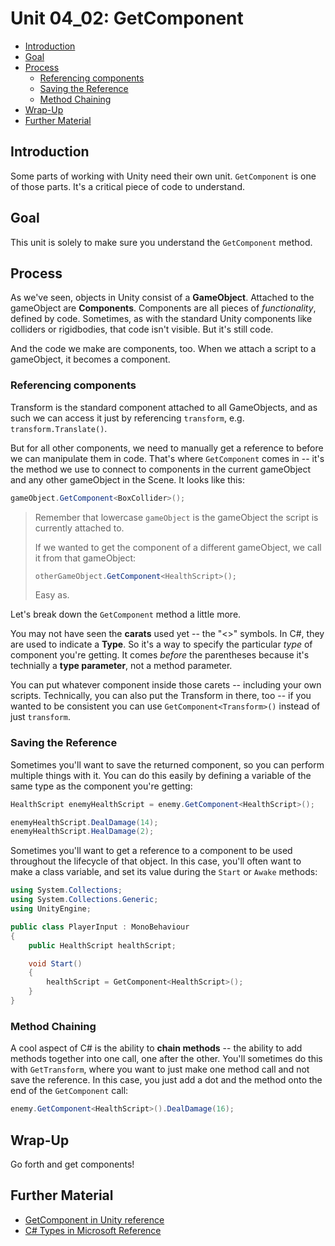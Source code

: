 # Unit 04_02: GetComponent <!-- omit in toc -->

- [Introduction](#introduction)
- [Goal](#goal)
- [Process](#process)
  - [Referencing components](#referencing-components)
  - [Saving the Reference](#saving-the-reference)
  - [Method Chaining](#method-chaining)
- [Wrap-Up](#wrap-up)
- [Further Material](#further-material)

## Introduction

Some parts of working with Unity need their own unit. `GetComponent` is one of those parts. It's a critical piece of code to understand.

## Goal

This unit is solely to make sure you understand the `GetComponent` method.

## Process

As we've seen, objects in Unity consist of a **GameObject**. Attached to the gameObject are **Components**. Components are all pieces of *functionality*, defined by code. Sometimes, as with the standard Unity components like colliders or rigidbodies, that code isn't visible. But it's still code.

And the code we make are components, too. When we attach a script to a gameObject, it becomes a component.

### Referencing components

Transform is the standard component attached to all GameObjects, and as such we can access it just by referencing `transform`, e.g. `transform.Translate()`.

But for all other components, we need to manually get a reference to before we can manipulate them in code. That's where `GetComponent` comes in -- it's the method we use to connect to components in the current gameObject and any other gameObject in the Scene. It looks like this:

```C#
gameObject.GetComponent<BoxCollider>();
```

> Remember that lowercase `gameObject` is the gameObject the script is currently attached to.
>
>If we wanted to get the component of a different gameObject, we call it from that gameObject:
>
> ```C#
> otherGameObject.GetComponent<HealthScript>();
> ```
>
> Easy as.

Let's break down the `GetComponent` method a little more.

You may not have seen the **carats** used yet -- the "<>" symbols. In C#, they are used to indicate a **Type**. So it's a way to specify the particular *type* of component you're getting. It comes *before* the parentheses because it's technially a **type parameter**, not a method parameter.

You can put whatever component inside those carets -- including your own scripts. Technically, you can also put the Transform in there, too -- if you wanted to be consistent you can use `GetComponent<Transform>()` instead of just `transform`.

### Saving the Reference

Sometimes you'll want to save the returned component, so you can perform multiple things with it. You can do this easily by defining a variable of the same type as the component you're getting:

```C#
HealthScript enemyHealthScript = enemy.GetComponent<HealthScript>();

enemyHealthScript.DealDamage(14);
enemyHealthScript.HealDamage(2);
```

Sometimes you'll want to get a reference to a component to be used throughout the lifecycle of that object. In this case, you'll often want to make a class variable, and set its value during the `Start` or `Awake` methods:

```C#
using System.Collections;
using System.Collections.Generic;
using UnityEngine;

public class PlayerInput : MonoBehaviour
{
    public HealthScript healthScript;

    void Start()
    {
        healthScript = GetComponent<HealthScript>();
    }
}
```

### Method Chaining

A cool aspect of C# is the ability to **chain methods** -- the ability to add methods together into one call, one after the other. You'll sometimes do this with `GetTransform`, where you want to just make one method call and not save the reference. In this case, you just add a dot and the method onto the end of the `GetComponent` call:

```C#
enemy.GetComponent<HealthScript>().DealDamage(16);
```

## Wrap-Up

Go forth and get components!

## Further Material
- [GetComponent in Unity reference](https://docs.unity3d.com/ScriptReference/GameObject.GetComponent.html)
- [C# Types in Microsoft Reference](https://docs.microsoft.com/en-us/dotnet/csharp/programming-guide/types/)
